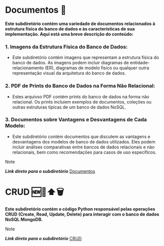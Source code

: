 # Documentos 📄
**Este subdiretório contém uma variedade de documentos relacionados à estrutura física do banco de dados e às características de sua implementação. Aqui está uma breve descrição do conteúdo:**

### 1. Imagens da Estrutura Física do Banco de Dados:
  - Este subdiretório contém imagens que representam a estrutura física do banco de dados. As imagens podem incluir diagramas de entidade-relacionamento (ER), diagramas de modelo físico ou qualquer outra representação visual da arquitetura do banco de dados.
### 2. PDF de Prints do Banco de Dados na Forma Não Relacional:
  - Estes arquivso PDF contém prints do banco de dados na forma não relacional. Os prints incluiem exemplos de documentos, coleções ou outras estruturas típicas de um banco de dados NoSQL.
### 3. Documentos sobre Vantagens e Desvantagens de Cada Modelo:
  - Este subdiretório contém documentos que discutem as vantagens e desvantagens dos modelos de banco de dados utilizados. Eles podem incluir análises comparativas entre bancos de dados relacionais e não relacionais, bem como recomendações para casos de uso específicos.</br>

>[!NOTE]
>**_Link direto para o subdiretório_** [Documentos](https://github.com/miguelcondesantos/NoSQL/tree/MongoDB/Documentos)

# CRUD 🆕📖⬆️🗑️
**Este subdiretório contém o código Python responsável pelas operações CRUD (Create, Read, Update, Delete) para interagir com o banco de dados NoSQL MongoDB.**</br>
>[!NOTE]
>**_Link direto para o subdiretório_** [CRUD](https://github.com/miguelcondesantos/NoSQL/tree/MongoDB/CRUD)
